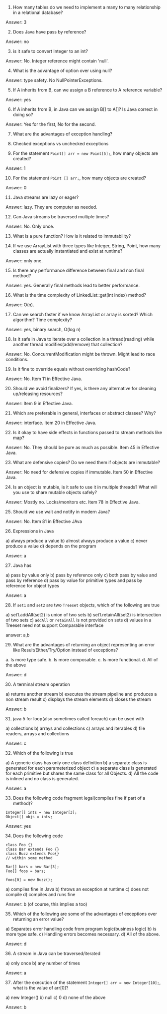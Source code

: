 1. How many tables do we need to implement a many to many relationship in a relational database?

Answer: 3

2. Does Java have pass by reference?

Answer: no

3. is it safe to convert Integer to an int?

Answer: No. Integer reference might contain 'null'.

4. What is the advantage of option over using null?

Answer: type safety. No NullPointerExceptions.

5. If A inherits from B, can we assign a B reference to A reference variable?

Answer: yes

6. If A inherits from B, in Java can we assign B[] to A[]? Is Java correct in doing so?

Answer: Yes for the first, No for the second.

7. What are the advantages of exception handling?

8. Checked exceptions vs unchecked exceptions

9. For the statement `Point[] arr = new Point[5];`, how many objects are created?

Answer: 1

10. For the statement `Point [] arr;`, how many objects are created?

Answer: 0

11. Java streams are lazy or eager?

Answer: lazy. They are computer as needed.

12. Can Java streams be traversed multiple times?

Answer: No. Only once.

13. What is a pure function? How is it related to immutability?

14. If we use ArrayList<T> with three types like Integer, String, Point, how many classes are actually instantiated and exist at runtime?

Answer: only one.

15. Is there any performance difference between final and non final method?

Answer: yes. Generally final methods lead to better performance.

16. What is the time complexity of LinkedList::get(int index) method?

Answer: O(n).

17. Can we search faster if we know ArrayList or array is sorted? Which algorithm? Time complexity?

Answer: yes, binary search, O(log n)

18. Is it safe in Java to iterate over a collection in a thread(reading) while another thread modifies(add/remove) that collection?

Answer: No. ConcurrentModification might be thrown. Might lead to race conditions.

19. Is it fine to override equals without overriding hashCode?

Answer: No. Item 11 in Effective Java.

20. Should we avoid finalizers? If yes, is there any alternative for cleaning up/releasing resources?

Answer: Item 9 in Effective Java.

21. Which are preferable in general, interfaces or abstract classes? Why?

Answer: interface. Item 20 in Effective Java.

22. Is it okay to have side effects in functions passed to stream methods like map?

Answer: No. They should be pure as much as possible. Item 45 in Effective Java.

23. What are defensive copies? Do we need them if objects are immutable?

Answer: No need for defensive copies if immutable. Item 50 in Effective Java.

24. Is an object is mutable, is it safe to use it in multiple threads? What will you use to share mutable objects safely?

Answer: Mostly no. Locks/monitors etc. Item 78 in Effective Java.

25. Should we use wait and notify in modern Java?

Answer: No. Item 81 in Effective JAva

26. Expressions in Java

a) always produce a value
b) almost always produce a value
c) never produce a value
d) depends on the program

Answer: a

27. Java has

a) pass by value only
b) pass by reference only
c) both pass by value and pass by reference
d) pass by value for primitive types and pass by reference for object types

Answer: a

28. If `set1` and `set2` are two `Treeset` objects, which of the following are true

a) set1.addAll(set2) is union of two sets
b) set1.retainAll(set2) is intersection of two sets
c) `addAll` or `retainAll` is not provided on sets
d) values in a Treeset need not support Comparable interface

answer: a,b

29. What are the advantages of returning an object representing an error like Result/Either/Try/Option instead of exceptions?

a. Is more type safe.
b. Is more composable.
c. Is more functional.
d. All of the above

Answer: d

30. A terminal stream operation

a) returns another stream
b) executes the stream pipeline and produces a non stream result
c) displays the stream elements
d) closes the stream

Answer: b

31. java 5 for loop(also sometimes called foreach) can be used with

a) collections
b) arrays and collections
c) arrays and iterables
d) file readers, arrays and collections

Answer: c

32. Which of the following is true

a) A generic class has only one class definition
b) a separate class is generated for each parameterized object
c) a separate class is generated for each primitive but shares the same class for all Objects.
d) All the code is inlined and no class is generated.

Answer: a

33. Does the following code fragment legal(compiles fine if part of a method)?

```
Integer[] ints = new Integer[3];
Object[] objs = ints;
```

Answer: yes

34. Does the following code

```
class Foo {}
class Bar extends Foo {}
class Buzz extends Foo{}
// within some method

Bar[] bars = new Bar[3];
Foo[] foos = bars;

foos[0] = new Buzz();

```

a) compiles fine in Java
b) throws an exception at runtime
c) does not compile
d) compiles and runs fine

Answer: b (of course, this implies a too)

35. Which of the following are some of the advantages of exceptions over returning an error value?

a) Separates error handling code from program logic(business logic)
b) is more type safe.
c) Handling errors becomes necessary.
d) All of the above.

Answer: d

36. A stream in Java can be traversed/iterated

a) only once
b) any number of times

Answer: a

37. After the execution of the statement `Integer[] arr = new Integer[10];`, what is the value of arr[0]?

a) new Integer()
b) null
c) 0
d) none of the above

Answer: b
